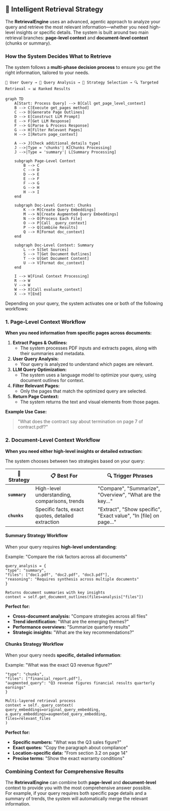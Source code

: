 ## 🎯 Intelligent Retrieval Strategy

The **RetrievalEngine** uses an advanced, agentic approach to analyze your query and retrieve the most relevant information—whether you need high-level insights or specific details. The system is built around two main retrieval branches: **page-level context** and **document-level context** (chunks or summary).

### How the System Decides What to Retrieve

The system follows a **multi-phase decision process** to ensure you get the right information, tailored to your needs.
```
📝 User Query → 🤖 Query Analysis → 🎯 Strategy Selection → 🔍 Targeted Retrieval → 📊 Ranked Results
```
```text
graph TD
    A[Start: Process Query] --> B[Call get_page_level_context]
    B --> C[Execute get_pages method]
    C --> D[Generate Page Outlines]
    D --> E[Construct LLM Prompt]
    E --> F[Get LLM Response]
    F --> G[Parse & Process Response]
    G --> H[Filter Relevant Pages]
    H --> I[Return page_context]

    A --> J[Check additional_details type]
    J -->|Type = 'chunks'| K[Chunks Processing]
    J -->|Type = 'summary'| L[Summary Processing]

    subgraph Page-Level Context
        B --> C
        C --> D
        D --> E
        E --> F
        F --> G
        G --> H
        H --> I
    end

    subgraph Doc-Level Context: Chunks
        K --> M[Create Query Embeddings]
        M --> N[Create Augmented Query Embeddings]
        N --> O[Process Each File]
        O --> P[Call _query_context]
        P --> Q[Combine Results]
        Q --> R[Format doc_context]
    end

    subgraph Doc-Level Context: Summary
        L --> S[Set Sources]
        S --> T[Get Document Outlines]
        T --> U[Get Document Content]
        U --> V[Format doc_context]
    end

    I --> W[Final Context Processing]
    R --> W
    V --> W
    W --> X[Call evaluate_context]
    X --> Y[End]

```

Depending on your query, the system activates one or both of the following workflows:

### 1. Page-Level Context Workflow

**When you need information from specific pages across documents:**

1. **Extract Pages & Outlines:**  
   - The system processes PDF inputs and extracts pages, along with their summaries and metadata.
2. **User Query Analysis:**  
   - Your query is analyzed to understand which pages are relevant.
3. **LLM Query Optimization:**  
   - The system uses a language model to optimize your query, using document outlines for context.
4. **Filter Relevant Pages:**  
   - Only the pages that match the optimized query are selected.
5. **Return Page Context:**  
   - The system returns the text and visual elements from those pages.

**Example Use Case:**  
> "What does the contract say about termination on page 7 of contract.pdf?"

### 2. Document-Level Context Workflow

**When you need either high-level insights or detailed extraction:**

The system chooses between two strategies based on your query:

| 🎯 **Strategy** | 📋 **Best For** | 🔍 **Trigger Phrases** |
|-----------------|------------------|-------------------------|
| **`summary`**   | High-level understanding, comparisons, trends | "Compare", "Summarize", "Overview", "What are the key..." |
| **`chunks`**    | Specific facts, exact quotes, detailed extraction | "Extract", "Show specific", "Exact value", "In [file] on page..." |

#### Summary Strategy Workflow

When your query requires **high-level understanding**:

Example: "Compare the risk factors across all documents"
```
query_analysis = {
"type": "summary",
"files": ["doc1.pdf", "doc2.pdf", "doc3.pdf"],
"reasoning": "Requires synthesis across multiple documents"
}

Returns document summaries with key insights
context = self.get_document_outlines(files=analysis["files"])
```

**Perfect for:**
- **Cross-document analysis:** "Compare strategies across all files"
- **Trend identification:** "What are the emerging themes?"
- **Performance overviews:** "Summarize quarterly results"
- **Strategic insights:** "What are the key recommendations?"

#### Chunks Strategy Workflow

When your query needs **specific, detailed information**:

Example: "What was the exact Q3 revenue figure?"
```query_analysis = {
"type": "chunks",
"files": ["financial_report.pdf"],
"augmented_query": "Q3 revenue figures financial results quarterly earnings"
}

Multi-layered retrieval process
context = self._query_context(
query_embeddings=original_query_embedding,
a_query_embeddings=augmented_query_embedding,
files=relevant_files
)
```

**Perfect for:**
- **Specific numbers:** "What was the Q3 sales figure?"
- **Exact quotes:** "Copy the paragraph about compliance"
- **Location-specific data:** "From section 3.2 on page 14"
- **Precise terms:** "Show the exact warranty conditions"

### Combining Context for Comprehensive Results

The **RetrievalEngine** can combine both **page-level** and **document-level** context to provide you with the most comprehensive answer possible.  
For example, if your query requires both specific page details and a summary of trends, the system will automatically merge the relevant information.
